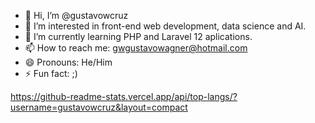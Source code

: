 - 👋 Hi, I’m @gustavowcruz
- 👀 I’m interested in front-end web development, data science and AI.
- 🌱 I’m currently learning PHP and Laravel 12 aplications.
- 📫 How to reach me: gwgustavowagner@hotmail.com
- 😄 Pronouns: He/Him
- ⚡ Fun fact: ;)

https://github-readme-stats.vercel.app/api/top-langs/?username=gustavowcruz&layout=compact

<!---
gustavowcruz/gustavowcruz is a ✨ special ✨ repository because its `README.md` (this file) appears on your GitHub profile.
You can click the Preview link to take a look at your changes.
--->
